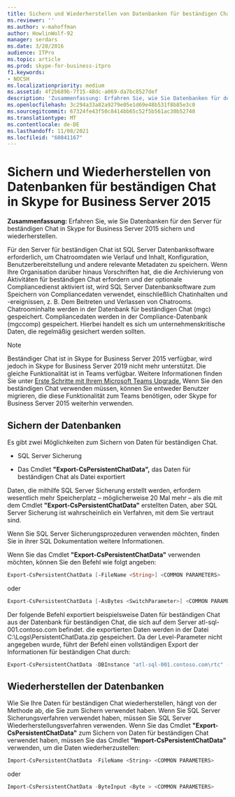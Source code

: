 ```yaml
---
title: Sichern und Wiederherstellen von Datenbanken für beständigen Chat in Skype for Business Server 2015
ms.reviewer: ''
ms.author: v-mahoffman
author: HowlinWolf-92
manager: serdars
ms.date: 3/28/2016
audience: ITPro
ms.topic: article
ms.prod: skype-for-business-itpro
f1.keywords:
- NOCSH
ms.localizationpriority: medium
ms.assetid: 4f2b689b-7f15-48dc-a069-da7bc8527def
description: 'Zusammenfassung: Erfahren Sie, wie Sie Datenbanken für den Server für beständigen Chat in Skype for Business Server 2015 sichern und wiederherstellen.'
ms.openlocfilehash: 3c294a33a82a9279e05e1d69e48b531f8b85e3c0
ms.sourcegitcommit: 67324fe43f50c8414bb65c52f5b561ac30b52748
ms.translationtype: MT
ms.contentlocale: de-DE
ms.lasthandoff: 11/08/2021
ms.locfileid: "60841167"
---
```

# <a name="back-up-and-restore-persistent-chat-databases-in-skype-for-business-server-2015"></a>Sichern und Wiederherstellen von Datenbanken für beständigen Chat in Skype for Business Server 2015
 
**Zusammenfassung:** Erfahren Sie, wie Sie Datenbanken für den Server für beständigen Chat in Skype for Business Server 2015 sichern und wiederherstellen.
  
Für den Server für beständigen Chat ist SQL Server Datenbanksoftware erforderlich, um Chatroomdaten wie Verlauf und Inhalt, Konfiguration, Benutzerbereitstellung und andere relevante Metadaten zu speichern. Wenn Ihre Organisation darüber hinaus Vorschriften hat, die die Archivierung von Aktivitäten für beständigen Chat erfordern und der optionale Compliancedienst aktiviert ist, wird SQL Server Datenbanksoftware zum Speichern von Compliancedaten verwendet, einschließlich Chatinhalten und -ereignissen, z. B. Dem Beitreten und Verlassen von Chatrooms. Chatroominhalte werden in der Datenbank für beständigen Chat (mgc) gespeichert. Compliancedaten werden in der Compliance-Datenbank (mgccomp) gespeichert. Hierbei handelt es sich um unternehmenskritische Daten, die regelmäßig gesichert werden sollten. 
  
> [!NOTE]
> Beständiger Chat ist in Skype for Business Server 2015 verfügbar, wird jedoch in Skype for Business Server 2019 nicht mehr unterstützt. Die gleiche Funktionalität ist in Teams verfügbar. Weitere Informationen finden Sie unter [Erste Schritte mit Ihrem Microsoft Teams Upgrade.](/microsoftteams/upgrade-start-here) Wenn Sie den beständigen Chat verwenden müssen, können Sie entweder Benutzer migrieren, die diese Funktionalität zum Teams benötigen, oder Skype for Business Server 2015 weiterhin verwenden. 

## <a name="back-up-the-databases"></a>Sichern der Datenbanken

Es gibt zwei Möglichkeiten zum Sichern von Daten für beständigen Chat. 
  
- SQL Server Sicherung
    
- Das Cmdlet **"Export-CsPersistentChatData",** das Daten für beständigen Chat als Datei exportiert
    
Daten, die mithilfe SQL Server Sicherung erstellt werden, erfordern wesentlich mehr Speicherplatz – möglicherweise 20 Mal mehr – als die mit dem Cmdlet **"Export-CsPersistentChatData"** erstellten Daten, aber SQL Server Sicherung ist wahrscheinlich ein Verfahren, mit dem Sie vertraut sind.
  
Wenn Sie SQL Server Sicherungsprozeduren verwenden möchten, finden Sie in ihrer SQL Dokumentation weitere Informationen. 
  
Wenn Sie das Cmdlet **"Export-CsPersistentChatData"** verwenden möchten, können Sie den Befehl wie folgt angeben:
  
```PowerShell
Export-CsPersistentChatData [-FileName <String>] <COMMON PARAMETERS>
```

oder
  
```PowerShell
Export-CsPersistentChatData [-AsBytes <SwitchParameter>] <COMMON PARAMETERS>
```

Der folgende Befehl exportiert beispielsweise Daten für beständigen Chat aus der Datenbank für beständigen Chat, die sich auf dem Server atl-sql-001.contoso.com befindet. die exportierten Daten werden in der Datei C:\Logs\PersistentChatData.zip gespeichert. Da der Level-Parameter nicht angegeben wurde, führt der Befehl einen vollständigen Export der Informationen für beständigen Chat durch:
  
```PowerShell
Export-CsPersistentChatData -DBInstance "atl-sql-001.contoso.com\rtc" -FileName "C:\Logs\PersistentChatData.zip"
```

## <a name="restore-the-databases"></a>Wiederherstellen der Datenbanken

Wie Sie Ihre Daten für beständigen Chat wiederherstellen, hängt von der Methode ab, die Sie zum Sichern verwendet haben. Wenn Sie SQL Server Sicherungsverfahren verwendet haben, müssen Sie SQL Server Wiederherstellungsverfahren verwenden. Wenn Sie das Cmdlet **"Export-CsPersistentChatData"** zum Sichern von Daten für beständigen Chat verwendet haben, müssen Sie das Cmdlet **"Import-CsPersistentChatData"** verwenden, um die Daten wiederherzustellen:
  
```PowerShell
Import-CsPersistentChatData -FileName <String> <COMMON PARAMETERS>
```

oder
  
```PowerShell
Import-CsPersistentChatData -ByteInput <Byte > <COMMON PARAMETERS>
```
